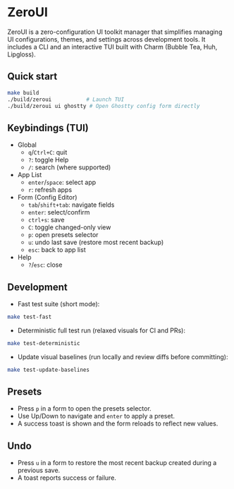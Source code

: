 # ZeroUI

ZeroUI is a zero-configuration UI toolkit manager that simplifies managing UI configurations, themes, and settings across development tools. It includes a CLI and an interactive TUI built with Charm (Bubble Tea, Huh, Lipgloss).

## Quick start

```bash
make build
./build/zeroui           # Launch TUI
./build/zeroui ui ghostty # Open Ghostty config form directly
```

## Keybindings (TUI)

- Global
  - `q`/`Ctrl+C`: quit
  - `?`: toggle Help
  - `/`: search (where supported)
- App List
  - `enter`/`space`: select app
  - `r`: refresh apps
- Form (Config Editor)
  - `tab`/`shift+tab`: navigate fields
  - `enter`: select/confirm
  - `ctrl+s`: save
  - `C`: toggle changed-only view
  - `p`: open presets selector
  - `u`: undo last save (restore most recent backup)
  - `esc`: back to app list
- Help
  - `?`/`esc`: close

## Development

- Fast test suite (short mode):
```bash
make test-fast
```
- Deterministic full test run (relaxed visuals for CI and PRs):
```bash
make test-deterministic
```
- Update visual baselines (run locally and review diffs before committing):
```bash
make test-update-baselines
```

## Presets

- Press `p` in a form to open the presets selector.
- Use Up/Down to navigate and `enter` to apply a preset.
- A success toast is shown and the form reloads to reflect new values.

## Undo

- Press `u` in a form to restore the most recent backup created during a previous save.
- A toast reports success or failure.
